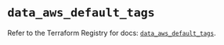 # `data_aws_default_tags`

Refer to the Terraform Registry for docs: [`data_aws_default_tags`](https://registry.terraform.io/providers/hashicorp/aws/6.0.0/docs/data-sources/default_tags).
